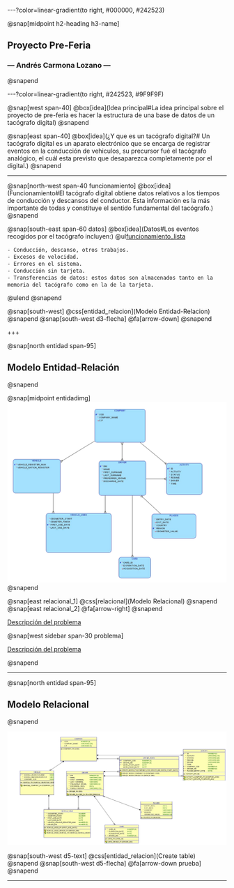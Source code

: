 ---?color=linear-gradient(to right, #000000, #242523)

@snap[midpoint h2-heading h3-name]
## Proyecto Pre-Feria
### &mdash; Andrés Carmona Lozano &mdash;
@snapend

---?color=linear-gradient(to right, #242523, #9F9F9F)

@snap[west span-40]
@box[idea](Idea principal#La idea principal sobre el proyecto de pre-feria es hacer la estructura de una base de datos de un tacógrafo digital)
@snapend

@snap[east span-40]
@box[idea](¿Y que es un tacógrafo digital?# Un tacógrafo digital es un aparato electrónico que se encarga de registrar eventos en la conducción de vehiculos, su precursor fué el tacógrafo analógico, el cuál esta previsto que desaparezca completamente por el digital.)
@snapend

---
@snap[north-west span-40 funcionamiento]
@box[idea](Funcionamiento#El tacógrafo digital obtiene datos relativos a los tiempos de conducción y descansos del conductor. Esta información es la más importante de todas y constituye el sentido fundamental del tacógrafo.)
@snapend

@snap[south-east span-60 datos]
@box[idea](Datos#Los eventos recogidos por el tacógrafo incluyen:)
@ul[funcionamiento_lista](false)

    - Conducción, descanso, otros trabajos.
    - Excesos de velocidad.
    - Errores en el sistema.
    - Conducción sin tarjeta.
    - Transferencias de datos: estos datos son almacenados tanto en la memoria del tacógrafo como en la de la tarjeta.
@ulend
@snapend

@snap[south-west]
@css[entidad_relacion](Modelo Entidad-Relacion)
@snapend
@snap[south-west d3-flecha]
@fa[arrow-down]
@snapend

+++

@snap[north entidad span-95]
## Modelo Entidad-Relación
@snapend

@snap[midpoint entidadimg]
![Modelo-Entidad_Relacion](src/images/modelo_entidad_relacion.jpg)
@snapend

@snap[east relacional_1]
@css[relacional](Modelo Relacional)
@snapend
@snap[east relacional_2]
@fa[arrow-right]
@snapend

<a href="https://github.com/Chirili/Proyecto_PreFeria/blob/master/src/statements/problema.md">Descripción del problema</a>

@snap[west sidebar span-30 problema]

[Descripción del problema](https://github.com/Chirili/Proyecto_PreFeria/blob/master/src/statements/problema.md)

@snapend

---

@snap[north entidad span-95]
## Modelo Relacional
@snapend


![Modelo Relacional](src/images/modelo_relacional.jpg)


@snap[south-west d5-text]
@css[entidad_relacion](Create table)
@snapend
@snap[south-west d5-flecha]
@fa[arrow-down prueba]
@snapend


---

